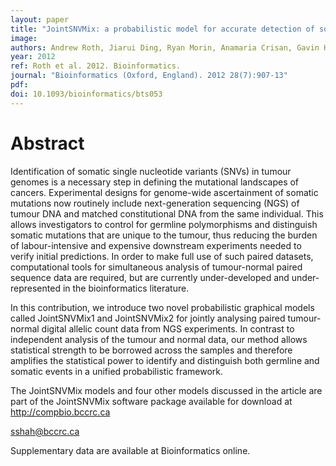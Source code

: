 ```yaml
---
layout: paper
title: "JointSNVMix: a probabilistic model for accurate detection of somatic mutations in normal/tumour paired next-generation sequencing data."
image: 
authors: Andrew Roth, Jiarui Ding, Ryan Morin, Anamaria Crisan, Gavin Ha, Ryan Giuliany, Ali Bashashati, Martin Hirst, Gulisa Turashvili, Arusha Oloumi, Marco A Marra, Samuel Aparicio, Sohrab P Shah
year: 2012
ref: Roth et al. 2012. Bioinformatics.
journal: "Bioinformatics (Oxford, England). 2012 28(7):907-13"
pdf: 
doi: 10.1093/bioinformatics/bts053
---
```


# Abstract

Identification of somatic single nucleotide variants (SNVs) in tumour genomes is a necessary step in defining the mutational landscapes of cancers. Experimental designs for genome-wide ascertainment of somatic mutations now routinely include next-generation sequencing (NGS) of tumour DNA and matched constitutional DNA from the same individual. This allows investigators to control for germline polymorphisms and distinguish somatic mutations that are unique to the tumour, thus reducing the burden of labour-intensive and expensive downstream experiments needed to verify initial predictions. In order to make full use of such paired datasets, computational tools for simultaneous analysis of tumour-normal paired sequence data are required, but are currently under-developed and under-represented in the bioinformatics literature.

In this contribution, we introduce two novel probabilistic graphical models called JointSNVMix1 and JointSNVMix2 for jointly analysing paired tumour-normal digital allelic count data from NGS experiments. In contrast to independent analysis of the tumour and normal data, our method allows statistical strength to be borrowed across the samples and therefore amplifies the statistical power to identify and distinguish both germline and somatic events in a unified probabilistic framework.

The JointSNVMix models and four other models discussed in the article are part of the JointSNVMix software package available for download at http://compbio.bccrc.ca

sshah@bccrc.ca

Supplementary data are available at Bioinformatics online.

